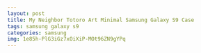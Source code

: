 ```yaml
---
layout: post
title: My Neighbor Totoro Art Minimal Samsung Galaxy S9 Case
tags: samsung galaxy s9
categories: samsung
img: 1e85h-PlG3iGz7xOiXiP-MOt96ZN9gYPq
---
```

